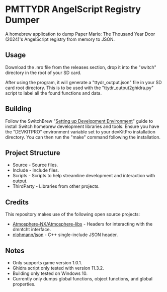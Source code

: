 # PMTTYDR AngelScript Registry Dumper
A homebrew application to dump Paper Mario: The Thousand Year Door (2024)'s AngelScript registry from memory to JSON.

## Usage
Download the .nro file from the releases section, drop it into the "switch" directory in the root of your SD card.

After using the program, it will generate a "ttydr_output.json" file in your SD card root directory. This is to be used with the "ttydr_output2ghidra.py" script to label all the found functions and data.

## Building
Follow the SwitchBrew "[Setting up Development Environment](https://switchbrew.org/wiki/Setting_up_Development_Environment)" guide to install Switch homebrew development libraries and tools. Ensure you have the "DEVKITPRO" environment variable set to your devKitPro installation directory. You can then run the "make" command following the installation.


## Project Structure
* Source - Source files.
* Include - Include files.
* Scripts - Scripts to help streamline development and interaction with output.
* ThirdParty - Libraries from other projects.

## Credits
This repository makes use of the following open source projects:
* [Atmosphere-NX/Atmosphere-libs](https://github.com/Atmosphere-NX/Atmosphere-libs) - Headers for interacting with the dmntcht interface.
* [nlohmann/json](https://github.com/nlohmann/json) - C++ single-include JSON header.

## Notes
* Only supports game version 1.0.1.
* Ghidra script only tested with version 11.3.2.
* Building only tested on Windows 10.
* Currently only dumps global functions, object functions, and global properties.
